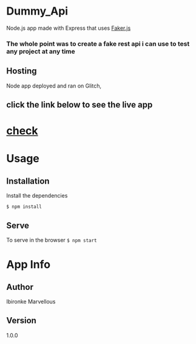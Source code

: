 # Dummy_Api
Node.js app made with Express that uses  [Faker.js](https://www.npmjs.com/package/faker) 

### The whole point was to create a fake rest api i can use to test any project at any time


## Hosting 
Node app deployed and ran on Glitch, 

## click the link below to see the live app 
# [check](https://dummy-fakeapi.glitch.me)

# Usage
## Installation
Install the dependencies

``$ npm install``

## Serve
To serve in the browser
``$ npm start``


# App Info

## Author
Ibironke Marvellous

## Version
1.0.0



